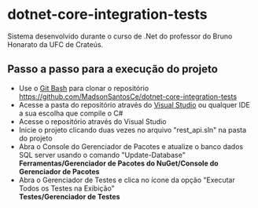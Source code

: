 # dotnet-core-integration-tests
Sistema desenvolvido durante o curso de .Net do professor do Bruno Honarato da UFC de Crateús.
## Passo a passo para a execução do projeto
- Use o [Git Bash](https://git-scm.com/downloads/ "Git Bash") para clonar o repositório https://github.com/MadsonSantosCe/dotnet-core-integration-tests
- Acesse a pasta do repositório através do [Visual Studio](https://visualstudio.microsoft.com/pt-br/vs/community/ "Visual Studio Community") ou qualquer IDE a sua escolha que compile o C#
- Acesse o repositório através do Visual Studio
- Inicie o projeto clicando duas vezes no arquivo "rest_api.sln" na pasta do projeto
- Abra o Console do Gerenciador de Pacotes e atualize o banco dados SQL server usando o comando "Update-Database"
  **Ferramentas/Gerenciador de Pacotes do NuGet/Console do Gerenciador de Pacotes**
- Abra o Gerenciador de Testes e clica no ícone da opção "Executar Todos os Testes na Exibição"   
  **Testes/Gerenciador de Testes**
